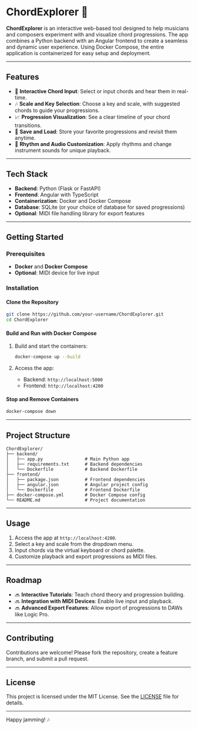 
# ChordExplorer 🎵

**ChordExplorer** is an interactive web-based tool designed to help musicians and composers experiment with and visualize chord progressions. The app combines a Python backend with an Angular frontend to create a seamless and dynamic user experience. Using Docker Compose, the entire application is containerized for easy setup and deployment.

---

## Features

- 🎹 **Interactive Chord Input**: Select or input chords and hear them in real-time.
- 🎶 **Scale and Key Selection**: Choose a key and scale, with suggested chords to guide your progressions.
- 📈 **Progression Visualization**: See a clear timeline of your chord transitions.
- 💾 **Save and Load**: Store your favorite progressions and revisit them anytime.
- 🥁 **Rhythm and Audio Customization**: Apply rhythms and change instrument sounds for unique playback.

---

## Tech Stack

- **Backend**: Python (Flask or FastAPI)
- **Frontend**: Angular with TypeScript
- **Containerization**: Docker and Docker Compose
- **Database**: SQLite (or your choice of database for saved progressions)
- **Optional**: MIDI file handling library for export features

---

## Getting Started

### Prerequisites

- **Docker** and **Docker Compose**
- **Optional**: MIDI device for live input

### Installation

#### Clone the Repository

```bash
git clone https://github.com/your-username/ChordExplorer.git
cd ChordExplorer
```

#### Build and Run with Docker Compose

1. Build and start the containers:

   ```bash
   docker-compose up --build
   ```

2. Access the app:
   - Backend: `http://localhost:5000`
   - Frontend: `http://localhost:4200`

#### Stop and Remove Containers

```bash
docker-compose down
```

---

## Project Structure

```
ChordExplorer/
├── backend/
│   ├── app.py                # Main Python app
│   ├── requirements.txt      # Backend dependencies
│   └── Dockerfile            # Backend Dockerfile
├── frontend/
│   ├── package.json          # Frontend dependencies
│   ├── angular.json          # Angular project config
│   └── Dockerfile            # Frontend Dockerfile
├── docker-compose.yml        # Docker Compose config
└── README.md                 # Project documentation
```

---

## Usage

1. Access the app at `http://localhost:4200`.
2. Select a key and scale from the dropdown menu.
3. Input chords via the virtual keyboard or chord palette.
4. Customize playback and export progressions as MIDI files.

---

## Roadmap

- 🔜 **Interactive Tutorials**: Teach chord theory and progression building.
- 🔜 **Integration with MIDI Devices**: Enable live input and playback.
- 🔜 **Advanced Export Features**: Allow export of progressions to DAWs like Logic Pro.

---

## Contributing

Contributions are welcome! Please fork the repository, create a feature branch, and submit a pull request.

---

## License

This project is licensed under the MIT License. See the [LICENSE](LICENSE) file for details.

---

Happy jamming! 🎶
